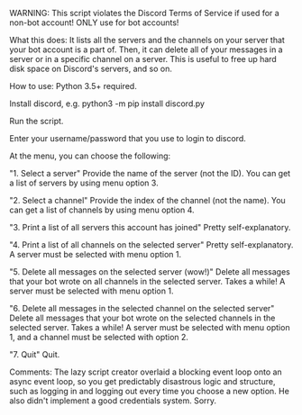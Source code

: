WARNING: This script violates the Discord Terms of Service if used for a non-bot account! ONLY use for bot accounts!


What this does:
It lists all the servers and the channels on your server that your bot account is a part of. Then, it can delete all of your messages in a server or in a specific channel on a server. This is useful to free up hard disk space on Discord's servers, and so on.


How to use:
Python 3.5+ required.

Install discord, e.g. python3 -m pip install discord.py

Run the script.

Enter your username/password that you use to login to discord.

At the menu, you can choose the following:

"1. Select a server"
Provide the name of the server (not the ID). You can get a list of servers by using menu option 3.

"2. Select a channel"
Provide the index of the channel (not the name). You can get a list of channels by using menu option 4.

"3. Print a list of all servers this account has joined"
Pretty self-explanatory.

"4. Print a list of all channels on the selected server"
Pretty self-explanatory. A server must be selected with menu option 1.

"5. Delete all messages on the selected server (wow!)"
Delete all messages that your bot wrote on all channels in the selected server. Takes a while!
A server must be selected with menu option 1.

"6. Delete all messages in the selected channel on the selected server"
Delete all messages that your bot wrote on the selected channels in the selected server. Takes a while! 
A server must be selected with menu option 1, and a channel must be selected with option 2.

"7. Quit"
Quit.


Comments:
The lazy script creator overlaid a blocking event loop onto an async event loop, so you get predictably disastrous logic and structure, such as logging in and logging out every time you choose a new option. He also didn't implement a good credentials system. Sorry.
